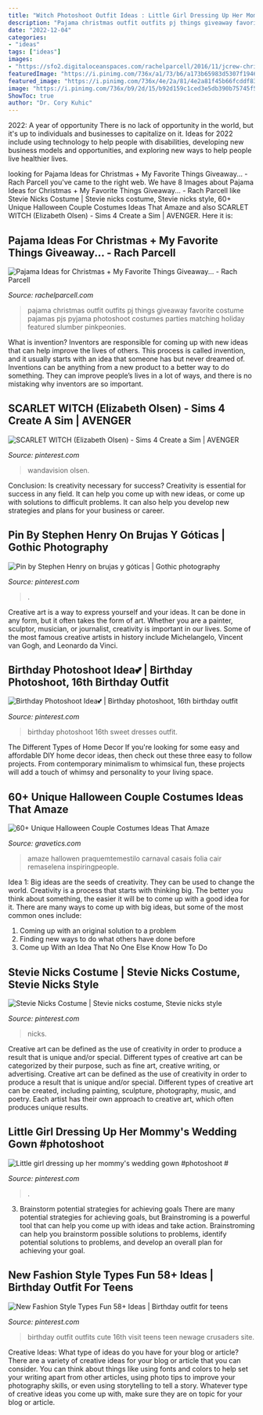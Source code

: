 ```yaml
---
title: "Witch Photoshoot Outfit Ideas : Little Girl Dressing Up Her Mommy&#039;s Wedding Gown #photoshoot #"
description: "Pajama christmas outfit outfits pj things giveaway favorite costume pajamas pjs pyjama photoshoot costumes parties matching holiday featured slumber pinkpeonies"
date: "2022-12-04"
categories:
- "ideas"
tags: ["ideas"]
images:
- "https://sfo2.digitaloceanspaces.com/rachelparcell/2016/11/jcrew-christmas-pajama-ideas-1.jpg"
featuredImage: "https://i.pinimg.com/736x/a1/73/b6/a173b65983d5307f1946965b95a66e9b.jpg"
featured_image: "https://i.pinimg.com/736x/4e/2a/81/4e2a81f45b66fcddf83a585d4ef5fafe.jpg"
image: "https://i.pinimg.com/736x/b9/2d/15/b92d159c1ced3e5db390b75745f5041c.jpg"
ShowToc: true
author: "Dr. Cory Kuhic"
---
```



2022: A year of opportunity
There is no lack of opportunity in the world, but it's up to individuals and businesses to capitalize on it. Ideas for 2022 include using technology to help people with disabilities, developing new business models and opportunities, and exploring new ways to help people live healthier lives.

	

		
looking for Pajama Ideas for Christmas + My Favorite Things Giveaway... - Rach Parcell you've came to the right web. We have 8 Images about Pajama Ideas for Christmas + My Favorite Things Giveaway... - Rach Parcell like Stevie Nicks Costume | Stevie nicks costume, Stevie nicks style, 60+ Unique Halloween Couple Costumes Ideas That Amaze and also SCARLET WITCH (Elizabeth Olsen) - Sims 4 Create a Sim | AVENGER. Here it is:
		
    
## Pajama Ideas For Christmas + My Favorite Things Giveaway... - Rach Parcell

<img loading=lazy src="https://sfo2.digitaloceanspaces.com/rachelparcell/2016/11/jcrew-christmas-pajama-ideas-1.jpg" onerror="this.onerror=null;this.src='https://tse3.mm.bing.net/th?id=OIP.FK8ONhAA2zm7_uJLwuWCFAHaKe&amp;pid=15.1';" alt="Pajama Ideas for Christmas + My Favorite Things Giveaway... - Rach Parcell">

_Source: rachelparcell.com_

>pajama christmas outfit outfits pj things giveaway favorite costume pajamas pjs pyjama photoshoot costumes parties matching holiday featured slumber pinkpeonies. 

	

What is invention?
Inventors are responsible for coming up with new ideas that can help improve the lives of others. This process is called invention, and it usually starts with an idea that someone has but never dreamed of. Inventions can be anything from a new product to a better way to do something. They can improve people’s lives in a lot of ways, and there is no mistaking why inventors are so important.

    
## SCARLET WITCH (Elizabeth Olsen) - Sims 4 Create A Sim | AVENGER

<img loading=lazy src="https://i.pinimg.com/736x/a1/73/b6/a173b65983d5307f1946965b95a66e9b.jpg" onerror="this.onerror=null;this.src='https://tse2.mm.bing.net/th?id=OIP.cug0zyqGjbU7GRgPhFKVNwHaEK&amp;pid=15.1';" alt="SCARLET WITCH (Elizabeth Olsen) - Sims 4 Create a Sim | AVENGER">

_Source: pinterest.com_

>wandavision olsen. 

	

Conclusion: Is creativity necessary for success?
Creativity is essential for success in any field. It can help you come up with new ideas, or come up with solutions to difficult problems. It can also help you develop new strategies and plans for your business or career.

    
## Pin By Stephen Henry On Brujas Y Góticas | Gothic Photography

<img loading=lazy src="https://i.pinimg.com/736x/24/e1/e6/24e1e65c71cf56157180e1762afc01f4.jpg" onerror="this.onerror=null;this.src='https://tse3.mm.bing.net/th?id=OIP.07ErvOHQeYHYc92uTxdZNAHaLQ&amp;pid=15.1';" alt="Pin by Stephen Henry on brujas y góticas | Gothic photography">

_Source: pinterest.com_

>. 

	

Creative art is a way to express yourself and your ideas. It can be done in any form, but it often takes the form of art. Whether you are a painter, sculptor, musician, or journalist, creativity is important in our lives. Some of the most famous creative artists in history include Michelangelo, Vincent van Gogh, and Leonardo da Vinci.

    
## Birthday Photoshoot Idea💕 | Birthday Photoshoot, 16th Birthday Outfit

<img loading=lazy src="https://i.pinimg.com/736x/4e/2a/81/4e2a81f45b66fcddf83a585d4ef5fafe.jpg" onerror="this.onerror=null;this.src='https://tse1.mm.bing.net/th?id=OIP.H-WA_FpxJvyY3CUEHgNIXwHaLH&amp;pid=15.1';" alt="Birthday Photoshoot Idea💕 | Birthday photoshoot, 16th birthday outfit">

_Source: pinterest.com_

>birthday photoshoot 16th sweet dresses outfit. 

	

The Different Types of Home Decor
If you're looking for some easy and affordable DIY home decor ideas, then check out these three easy to follow projects. From contemporary minimalism to whimsical fun, these projects will add a touch of whimsy and personality to your living space.

    
## 60+ Unique Halloween Couple Costumes Ideas That Amaze

<img loading=lazy src="https://www.gravetics.com/wp-content/uploads/2017/07/Halloween-Costumes-Ideas-2017.jpg" onerror="this.onerror=null;this.src='https://tse4.mm.bing.net/th?id=OIP.nvYQ-l4Gzwj7OW3i01nHywHaLH&amp;pid=15.1';" alt="60+ Unique Halloween Couple Costumes Ideas That Amaze">

_Source: gravetics.com_

>amaze hallowen praquemtemestilo carnaval casais folia cair remaselena inspiringpeople. 

	

Idea 1: Big ideas are the seeds of creativity. They can be used to change the world.
Creativity is a process that starts with thinking big. The better you think about something, the easier it will be to come up with a good idea for it. There are many ways to come up with big ideas, but some of the most common ones include:
1. Coming up with an original solution to a problem
2. Finding new ways to do what others have done before
3. Come up With an Idea That No One Else Know How To Do

    
## Stevie Nicks Costume | Stevie Nicks Costume, Stevie Nicks Style

<img loading=lazy src="https://i.pinimg.com/736x/ec/75/94/ec75940e72b3b94dab1b74a7769579fa.jpg" onerror="this.onerror=null;this.src='https://tse2.mm.bing.net/th?id=OIP.IZJbUl-qEjeFJMIwdDMz_QHaJ3&amp;pid=15.1';" alt="Stevie Nicks Costume | Stevie nicks costume, Stevie nicks style">

_Source: pinterest.com_

>nicks. 

	

Creative art can be defined as the use of creativity in order to produce a result that is unique and/or special. Different types of creative art can be categorized by their purpose, such as fine art, creative writing, or advertising.
Creative art can be defined as the use of creativity in order to produce a result that is unique and/or special. Different types of creative art can be created, including painting, sculpture, photography, music, and poetry. Each artist has their own approach to creative art, which often produces unique results.

    
## Little Girl Dressing Up Her Mommy&#039;s Wedding Gown #photoshoot #

<img loading=lazy src="https://i.pinimg.com/736x/3f/83/7c/3f837cf0175d0adc1e004dcbd9a6d095--dressing-up-little-girls.jpg" onerror="this.onerror=null;this.src='https://tse4.mm.bing.net/th?id=OIP.aIf-litOEaFFl4w6BYC-FwHaKt&amp;pid=15.1';" alt="Little girl dressing up her mommy&#039;s wedding gown #photoshoot #">

_Source: pinterest.com_

>. 

	

3. Brainstorm potential strategies for achieving goals
There are many potential strategies for achieving goals, but Brainstroming is a powerful tool that can help you come up with ideas and take action. Brainstroming can help you brainstorm possible solutions to problems, identify potential solutions to problems, and develop an overall plan for achieving your goal.

    
## New Fashion Style Types Fun 58+ Ideas | Birthday Outfit For Teens

<img loading=lazy src="https://i.pinimg.com/736x/b9/2d/15/b92d159c1ced3e5db390b75745f5041c.jpg" onerror="this.onerror=null;this.src='https://tse3.mm.bing.net/th?id=OIP.VEYzVD_hUmM5pG4hff2UTAAAAA&amp;pid=15.1';" alt="New Fashion Style Types Fun 58+ Ideas | Birthday outfit for teens">

_Source: pinterest.com_

>birthday outfit outfits cute 16th visit teens teen newage crusaders site. 

	

Creative Ideas: What type of ideas do you have for your blog or article?
There are a variety of creative ideas for your blog or article that you can consider. You can think about things like using fonts and colors to help set your writing apart from other articles, using photo tips to improve your photography skills, or even using storytelling to tell a story. Whatever type of creative ideas you come up with, make sure they are on topic for your blog or article.

